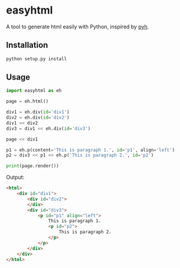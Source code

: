 # easyhtml
A tool to generate html easily with Python, inspired by [pyh](https://github.com/hanxiaomax/pyh).

## Installation
```bash
python setup.py install
```

## Usage
```python
import easyhtml as eh

page = eh.html()

div1 = eh.div(id='div1')
div2 = eh.div(id='div2')
div1 << div2
div3 = div1 << eh.div(id='div3')

page << div1

p1 = eh.p(content='This is paragraph 1.', id='p1', align='left')
p2 = div3 << p1 << eh.p('This is paragraph 2.', id='p2')

print(page.render())
```

Output:
```html
<html>
    <div id="div1">
        <div id="div2">
        </div>
        <div id="div3">
            <p id="p1" align="left">
                This is paragraph 1.
                <p id="p2">
                    This is paragraph 2.
                </p>
            </p>
        </div>
    </div>
</html>
```
